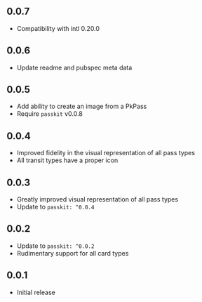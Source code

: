 ## 0.0.7

- Compatibility with intl 0.20.0

## 0.0.6

- Update readme and pubspec meta data

## 0.0.5

- Add ability to create an image from a PkPass
- Require `passkit` v0.0.8

## 0.0.4

- Improved fidelity in the visual representation of all pass types
- All transit types have a proper icon

## 0.0.3

- Greatly improved visual representation of all pass types
- Update to `passkit: ^0.0.4`

## 0.0.2

- Update to `passkit: ^0.0.2`
- Rudimentary support for all card types

## 0.0.1

- Initial release
